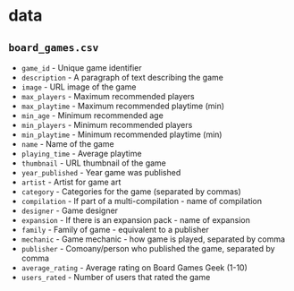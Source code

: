 # data

## `board_games.csv`

 - `game_id` - Unique game identifier
 - `description` - A paragraph of text describing the game
 - `image` - URL image of the game
 - `max_players` - Maximum recommended players
 - `max_playtime` - Maximum recommended playtime (min)
 - `min_age` - Minimum recommended age
 - `min_players` - Minimum recommended players
 - `min_playtime` - Minimum recommended playtime (min)
 - `name` - Name of the game
 - `playing_time` - Average playtime
 - `thumbnail` - URL thumbnail of the game
 - `year_published` - Year game was published
 - `artist` - Artist for game art
 - `category` - Categories for the game (separated by commas)
 - `compilation` - If part of a multi-compilation - name of compilation
 - `designer` - Game designer
 - `expansion` - If there is an expansion pack - name of expansion
 - `family` - Family of game - equivalent to a publisher
 - `mechanic` - Game mechanic - how game is played, separated by comma
 - `publisher` - Comoany/person who published the game, separated by comma
 - `average_rating` - Average rating on Board Games Geek (1-10)
 - `users_rated` - Number of users that rated the game

